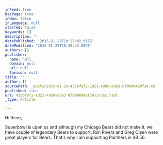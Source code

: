 ```yaml
---
inFeed: true
hasPage: true
inNav: false
inLanguage: null
starred: false
keywords: []
description: ''
datePublished: '2016-01-29T10:27:02.911Z'
dateModified: '2016-01-29T10:26:42.689Z'
authors: []
publisher:
  name: null
  domain: null
  url: null
  favicon: null
title: ''
author: []
sourcePath: _posts/2016-01-29-4356fef2-1d21-4989-b0a3-0f0990498f24.md
published: true
url: 4356fef2-1d21-4989-b0a3-0f0990498f24/index.html
_type: Article

---
```

Hi there,

Superbowl is upon us and although my Chicago Bears did not make it, we have couple of legendary Bears to support. Ron Rivera and Greg Olsen were great players for Bears. That's why I am supporting Panthers in SB 50\.